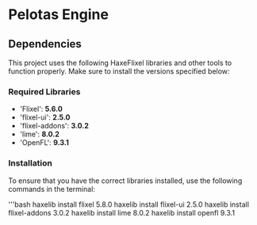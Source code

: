 # Pelotas Engine

## Dependencies

This project uses the following HaxeFlixel libraries and other tools to function properly. Make sure to install the versions specified below:

### Required Libraries
- 'Flixel': **5.6.0**
- 'flixel-ui': **2.5.0**
- 'flixel-addons': **3.0.2**
- 'lime': **8.0.2**
- 'OpenFL': **9.3.1**

### Installation

To ensure that you have the correct libraries installed, use the following commands in the terminal:

'''bash
haxelib install flixel 5.8.0
haxelib install flixel-ui 2.5.0
haxelib install flixel-addons 3.0.2
haxelib install lime 8.0.2
haxelib install openfl 9.3.1
